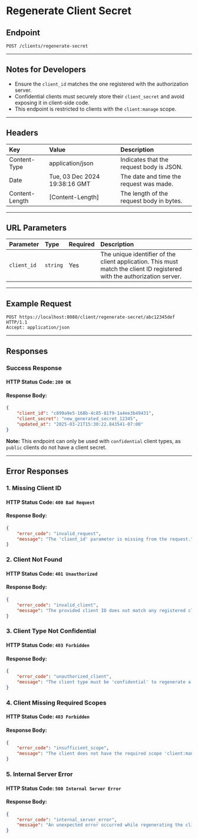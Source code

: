 # Regenerate Client Secret

## Endpoint
```http
POST /clients/regenerate-secret
```
---

## Notes for Developers
- Ensure the `client_id` matches the one registered with the authorization server.
- Confidential clients must securely store their `client_secret` and avoid exposing it in client-side code.
- This endpoint is restricted to clients with the `client:manage` scope.

---

## Headers
| Key             | Value                         | Description                              |
| :-------------- | :---------------------------- | :----------------------------------------|
| Content-Type    | application/json              | Indicates that the request body is JSON. |
| Date            | Tue, 03 Dec 2024 19:38:16 GMT | The date and time the request was made.  |
| Content-Length  | [Content-Length]              | The length of the request body in bytes. |

---

## URL Parameters
| Parameter | Type   | Required | Description                                                                 |
| :-------- | :----- | :------- | :-------------------------------------------------------------------------- |
| `client_id` | `string` | Yes      | The unique identifier of the client application. This must match the client ID registered with the authorization server. |

---

## Example Request
```http
POST https://localhost:8080/client/regenerate-secret/abc12345def HTTP/1.1
Accept: application/json
```

---

## Responses

### Success Response
#### HTTP Status Code: `200 OK`
#### Response Body:
```json
{
    "client_id": "c899a9e5-168b-4c85-81f9-1a4ee3b49431",
    "client_secret": "new_generated_secret_12345",
    "updated_at": "2025-03-21T15:30:22.843541-07:00"
}
```

**Note:** This endpoint can only be used with `confidential` client types, as `public` clients do not have a client secret.

---

## Error Responses

### 1. Missing Client ID
#### HTTP Status Code: `400 Bad Request`
#### Response Body:
```json
{
    "error_code": "invalid_request",
    "message": "The 'client_id' parameter is missing from the request."
}
```

### 2. Client Not Found
#### HTTP Status Code: `401 Unauthorized`
#### Response Body:
```json
{
    "error_code": "invalid_client",
    "message": "The provided client ID does not match any registered client."
}
```

### 3. Client Type Not Confidential
#### HTTP Status Code: `403 Forbidden`
#### Response Body:
```json
{
    "error_code": "unauthorized_client",
    "message": "The client type must be 'confidential' to regenerate a client secret. Public clients do not have a client secret."
}
```

### 4. Client Missing Required Scopes
#### HTTP Status Code: `403 Forbidden`
#### Response Body:
```json
{
    "error_code": "insufficient_scope",
    "message": "The client does not have the required scope 'client:manage' to perform this operation."
}
```

### 5. Internal Server Error
#### HTTP Status Code: `500 Internal Server Error`
#### Response Body:
```json
{
    "error_code": "internal_server_error",
    "message": "An unexpected error occurred while regenerating the client secret."
}
```
